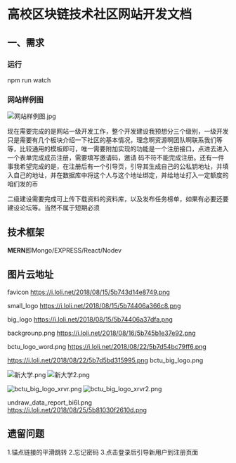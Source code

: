 # 高校区块链技术社区网站开发文档

## 一、需求

### 运行

npm run watch

### 网站样例图

![网站样例图.jpg](https://i.loli.net/2018/08/12/5b6fc004d79dc.jpg)

现在需要完成的是网站一级开发工作，整个开发建设我预想分三个级别，一级开发只是需要有几个板块介绍一下社区的基本情况，理念啊资源啊团队啊联系我们等等，比较通用的模板即可，唯一需要附加实现的功能是一个注册接口，点进去进入一个表单完成成员注册，需要填写邀请码，邀请 码不符不能完成注册。还有一件事我希望完成的是，在注册后有一个引导页，引导其生成自己的公私钥地址，并填入自己的地址，并在数据库中将这个人与这个地址绑定，并给地址打入一定额度的咱们发的币

二级建设需要完成可上传下载资料的资料库，以及发布任务榜单，如果有必要还要建设论坛等。当然不属于短期必须

## 技术框架

**MERN**即Mongo/EXPRESS/React/Nodev

## 图片云地址

favicon   https://i.loli.net/2018/08/15/5b743d14e8749.png

small_logo https://i.loli.net/2018/08/15/5b74406a366c8.png

big_logo https://i.loli.net/2018/08/15/5b74406a37dfa.png

backgrounp.png https://i.loli.net/2018/08/16/5b745b1e37e92.png

bctu_logo_word.png https://i.loli.net/2018/08/22/5b7d54bc79ff6.png

https://i.loli.net/2018/08/22/5b7d5bd315995.png bctu_big_logo.png

![新大学.png](https://i.loli.net/2018/08/28/5b8526acf30b5.png)
![新大学2.png](https://i.loli.net/2018/08/28/5b852a54977f4.png)

![bctu_big_logo_xrvr.png](https://i.loli.net/2018/08/22/5b7d8189e1a72.png)
![bctu_big_logo_xrvr2.png](https://i.loli.net/2018/08/28/5b853d2f20d14.png)

undraw_data_report_bi6l.png https://i.loli.net/2018/08/25/5b81030f2610d.png

## 遗留问题

1.锚点链接的平滑跳转
2.忘记密码
3.点击登录后引导新用户到注册页面